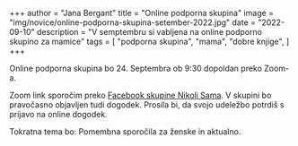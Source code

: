 +++
author = "Jana Bergant"
title = "Online podporna skupina"
image = "img/novice/online-podporna-skupina-setember-2022.jpg"
date = "2022-09-10"
description = "V semptembru si vabljena na online podporno skupino za mamice"
tags = [
    "podporna skupina",
    "mama",
    "dobre knjige",
]
+++

Online podporna skupina bo 24. Septembra ob 9:30 dopoldan preko Zoom-a.
<!--more-->

Zoom link sporočim preko [Facebook skupine Nikoli Sama](https://www.facebook.com/groups/467001988199005). V skupini bo pravočasno objavljen tudi dogodek. Prosila bi, da svojo udeležbo potrdiš s prijavo na online dogodek.


Tokratna tema bo: Pomembna sporočila za ženske in aktualno.


